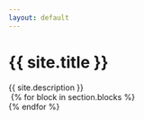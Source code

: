 ```yaml
---
layout: default
---
```

<div class="container">
  <h1>{{ site.title }}</h1>
  {{ site.description }}
</div>

<div class="before-after-wrap">
  <img class="spacer main-spacer" src="{{'switch-spacer.png' | asset_url}}" alt="" />
  {% for block in section.blocks %}
      <div class="before-after slider target-{{block.settings.type}}{%if forloop.index == 1%} active{% endif %}">
            <div class="slide slide1 loadme" style="background-image: url({{block.settings.after | img_url: '300x'}})" data-full="{{block.settings.after | img_url: '1440x'}}"></div>
            <div class="resize">
                <div class="slide-wrap">
                    <div class="slide slide2 loadme" style="background-image: url({{block.settings.before | img_url: '300x'}})" data-full="{{block.settings.before | img_url: '1440x'}}">
                        <img class="spacer" src="{{'switch-spacer.png' | asset_url}}" alt="" />
                    </div>
                </div>
            </div>
            <span class="handle icon-drag"></span>
      </div>
  {% endfor %}
</div>
